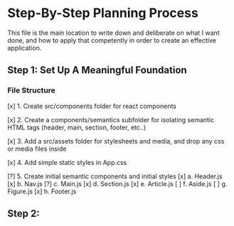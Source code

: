# Step-By-Step Planning Process

This file is the main location to write down and deliberate on what I want done, and how to apply that competently in order to create an effective application.

## Step 1: Set Up A Meaningful Foundation  

### File Structure

[x] 1. Create src/components folder for react components

[x] 2. Create a components/semantics subfolder for isolating semantic HTML tags (header, main, section, footer, etc..)

[x] 3. Add a src/assets folder for stylesheets and media, and drop any css or media files inside

[x] 4. Add simple static styles in App.css

[?] 5. Create initial semantic components and initial styles
[x]     a. Header.js
[x]     b. Nav.js
[?]     c. Main.js
[x]     d. Section.js
[x]     e. Article.js
[ ]     f. Aside.js
[ ]     g. Figure.js
[x]     h. Footer.js

## Step 2: 